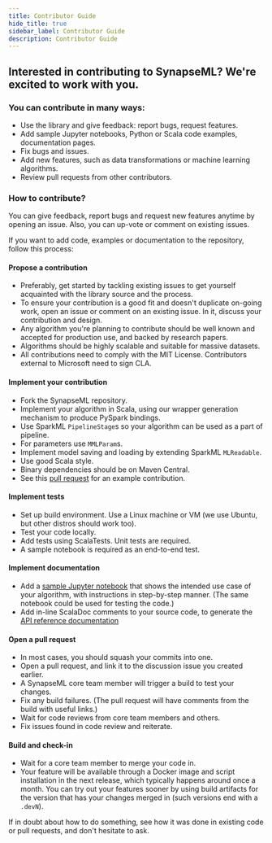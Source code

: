 ```yaml
---
title: Contributor Guide
hide_title: true
sidebar_label: Contributor Guide
description: Contributor Guide
---
```


## Interested in contributing to SynapseML?  We're excited to work with you.

### You can contribute in many ways:

-   Use the library and give feedback: report bugs, request features.
-   Add sample Jupyter notebooks, Python or Scala code examples, documentation
    pages.
-   Fix bugs and issues.
-   Add new features, such as data transformations or machine learning algorithms.
-   Review pull requests from other contributors.

### How to contribute?

You can give feedback, report bugs and request new features anytime by opening
an issue.  Also, you can up-vote or comment on existing issues.

If you want to add code, examples or documentation to the repository, follow
this process:

#### Propose a contribution

-   Preferably, get started by tackling existing issues to get yourself acquainted
    with the library source and the process.
-   To ensure your contribution is a good fit and doesn't duplicate
    on-going work, open an issue or comment on an existing issue. In it, discuss
    your contribution and design.
-   Any algorithm you're planning to contribute should be well known and accepted
    for production use, and backed by research papers.
-   Algorithms should be highly scalable and suitable for massive datasets.
-   All contributions need to comply with the MIT License.  Contributors external
    to Microsoft need to sign CLA.

#### Implement your contribution

-   Fork the SynapseML repository.
-   Implement your algorithm in Scala, using our wrapper generation mechanism to
    produce PySpark bindings.
-   Use SparkML `PipelineStage`s so your algorithm can be used as a part of
    pipeline.
-   For parameters use `MMLParam`s.
-   Implement model saving and loading by extending SparkML `MLReadable`.
-   Use good Scala style.
-   Binary dependencies should be on Maven Central.
-   See this [pull request](https://github.com/Microsoft/SynapseML/pull/22) for an
    example contribution.

#### Implement tests

-   Set up build environment.  Use a Linux machine or VM (we use Ubuntu, but other
    distros should work too).
-   Test your code locally.
-   Add tests using ScalaTests. Unit tests are required.
-   A sample notebook is required as an end-to-end test.

#### Implement documentation

-   Add a [sample Jupyter notebook](https://github.com/microsoft/SynapseML/tree/master/notebooks) that shows the intended use
    case of your algorithm, with instructions in step-by-step manner.  (The same
    notebook could be used for testing the code.)
-   Add in-line ScalaDoc comments to your source code, to generate the [API
    reference documentation](https://mmlspark.azureedge.net/docs/pyspark/)

#### Open a pull request

-   In most cases, you should squash your commits into one.
-   Open a pull request, and link it to the discussion issue you created earlier.
-   A SynapseML core team member will trigger a build to test your changes.
-   Fix any build failures.  (The pull request will have comments from the build
    with useful links.)
-   Wait for code reviews from core team members and others.
-   Fix issues found in code review and reiterate.

#### Build and check-in

-   Wait for a core team member to merge your code in.
-   Your feature will be available through a Docker image and script installation
    in the next release, which typically happens around once a month.  You can try
    out your features sooner by using build artifacts for the version that has
    your changes merged in (such versions end with a `.devN`).

If in doubt about how to do something, see how it was done in existing code or
pull requests, and don't hesitate to ask.
